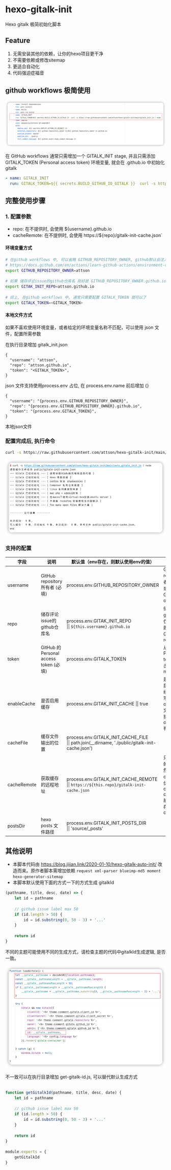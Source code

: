 # hexo-gitalk-init

Hexo gitalk 极简初始化脚本

## Feature

1. 无需安装其他的依赖，让你的hexo项目更干净
2. 不需要依赖或修改sitemap
3. 更适合自动化
4. 代码强迫症福音

## github workflows 极简使用

![img.png](doc/workflows.png)

在 GitHub workflows 通常只需增加一个 GITALK_INIT stage, 并且只需添加 GITALK_TOKEN (Personal access token) 环境变量, 就会在 <owner>.github.io 中初始化gitalk

```yaml
- name: GITALK_INIT
  run: GITALK_TOKEN=${{ secrets.BUILD_GITHUB_IO_GITALK }}  curl -s https://raw.githubusercontent.com/attson/hexo-gitalk-init/main/gitalk_init.js | node
```

## 完整使用步骤

### 1. 配置参数

* repo: 在不提供时, 会使用 ${username}.github.io 
* cacheRemote: 在不提供时, 会使用 https://${repo}/gitalk-init-cache.json`

#### 环境变量方式

```bash
# 在github workflows 中, 可以省略 GITHUB_REPOSITORY_OWNER, github默认会注入 GITHUB_REPOSITORY_OWNER
# https://docs.github.com/en/actions/learn-github-actions/environment-variables
export GITHUB_REPOSITORY_OWNER=attson

# 如果 储存评论issue的github仓库名 刚好是 GITHUB_REPOSITORY_OWNER.github.io, 可以省略 GITAK_INIT_REPO
export GITAK_INIT_REPO=attson.github.io

# 综上, 在github workflows 中, 通常只需要配置 GITALK_TOKEN 就可以了
export GITALK_TOKEN=<GITALK_TOKEN>
```

#### 本地文件方式

如果不喜欢使用环境变量，或者给定的环境变量名称不匹配，可以使用 json 文件，配置所需参数

在执行目录增加 gitalk_init.json

```json5
{
  "username": "attson",
  "repo": "attson.github.io",
  "token": "<GITALK_TOKEN>",
}
```

json 文件支持使用process.env 占位, 在 process.env.name 前后增加 {}

```json5
{
  "username": "{process.env.GITHUB_REPOSITORY_OWNER}",
  "repo": "{process.env.GITHUB_REPOSITORY_OWNER}.github.io",
  "token": "{process.env.GITALK_TOKEN}",
}
```

本地json文件

### 配置完成后, 执行命令

```bash
curl -s https://raw.githubusercontent.com/attson/hexo-gitalk-init/main/auto_gitalk_init.js | node
```

![img.png](doc/img.png)

### 支持的配置

| 字段          | 说明                                  | 默认值（env存在，则默认使用env的值）                                                                                           | 说明                                                                                          |
|-------------|-------------------------------------|-----------------------------------------------------------------------------------------------------------------|---------------------------------------------------------------------------------------------|
| username    | GitHub repository 所有者 (必填)          | process.env.GITHUB_REPOSITORY_OWNER                                                                             | GitHub repository 所有者，可以是个人或者组织。对应Gitalk配置中的owner                                           |    
| repo        | 储存评论issue的github仓库名                 | process.env.GITAK_INIT_REPO     <br/> &#124;&#124;        `${this.username}.github.io`                          | 储存评论issue的github仓库名，仅需要仓库名字即可。对应 Gitalk配置中的repo                                             |    
| token       | GitHub 的 Personal access token (必填) | process.env.GITALK_TOKEN                                                                                        | 从 GitHub 的 Personal access tokens 页面，点击 Generate new token                                  |
| enableCache | 是否启用缓存                              | process.env.GITAK_INIT_CACHE &#124;&#124; true                                                                  | 是否启用缓存，启用缓存会将已经初始化的数据写入配置的 outputCacheFile 文件，下一次直接通过缓存文件 outputCacheFile 判断                |      
| cacheFile   | 缓存文件输出的位置                           | process.env.GITALK_INIT_CACHE_FILE   <br/> &#124;&#124; path.join(__dirname, './public/gitalk-init-cache.json') |                                                                                             |
| cacheRemote | 获取缓存的远程地址                           | process.env.GITALK_INIT_CACHE_REMOTE <br/> &#124;&#124; `https://${this.repo}/gitalk-init-cache.json`           | 只用于获取缓存的来源，缓存仍然会写到 cacheFile. 读取优先级 cacheFile > cacheRemote. 故cacheFile文件存在时，忽略 cacheRemote |
| postsDir    | hexo posts 文件路径                     | process.env.GITALK_INIT_POSTS_DIR <br/> &#124;&#124; 'source/_posts'                                            |                                                                                             |



## 其他说明

- 本脚本代码由 https://blog.jijian.link/2020-01-10/hexo-gitalk-auto-init/ 改造而来。原作者脚本需增加依赖 `request xml-parser blueimp-md5 moment hexo-generator-sitemap`
- 本脚本默认使用下面的方式一下的方式生成 gitalkId
```js
(pathname, title, desc, date) => {
    let id = pathname

    // github issue label max 50
    if (id.length > 50) {
        id = id.substring(0, 50 - 3) + '...'
    }

    return id
}
```
不同的主题可能使用不同的生成方式，请检查主题的代码中gitalkId生成逻辑, 是否一致。

![img.png](doc/gitalkId.png)

不一致可以在执行目录增加 get-gitalk-id.js, 可以替代默认生成方式

```js

function getGitalkId(pathname, title, desc, date) {
    let id = pathname

    // github issue label max 50
    if (id.length > 50) {
        id = id.substring(0, 50 - 3) + '...'
    }

    return id
}

module.exports = {
    getGitalkId
}
```


